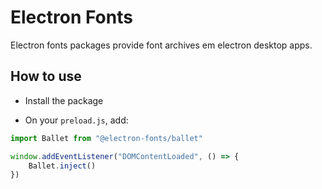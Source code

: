 # Electron Fonts

Electron fonts packages provide font archives em electron desktop apps.

## How to use

* Install the package

* On your `preload.js`, add:

```ts
import Ballet from "@electron-fonts/ballet"

window.addEventListener("DOMContentLoaded", () => {
    Ballet.inject()
})
```